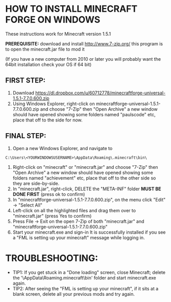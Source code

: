# HOW TO INSTALL MINECRAFT FORGE ON WINDOWS #

These instructions work for Minecraft version 1.5.1

**PREREQUISITE:** download and install http://www.7-zip.org/
this program is to open the minecraft.jar file to mod it

(If you have a new computer from 2010 or later you will probably want the 64bit installation
check your OS if 64 bit)

## FIRST STEP: ##

  1. Download https://dl.dropbox.com/u/60712778/minecraftforge-universal-1.5.1-7.7.0.600.zip
  1. Using Windows Explorer, right-click on minecraftforge-universal-1.5.1-7.7.0.600.zip and choose "7-Zip" then "Open Archive"
a new window should have opened showing some folders named "paulscode" etc, place that off to the side for now.

## FINAL STEP: ##

  1. Open a new Windows Explorer, and navigate to
```
C:\Users\<YOURWINDOWSUSERNAME>\AppData\Roaming\.minecraft\bin\
```
  1. Right-click on "minecraft" or "minecraft.jar" and choose "7-Zip" then "Open Archive"
a new window should have opened showing some folders named "achievement" etc, place that off to the other side so they are side-by-side.
  1. In "minecraft.jar", right-click, DELETE the "META-INF" folder **MUST BE DONE FIRST** (press ok to confirm)
  1. In "minecraftforge-universal-1.5.1-7.7.0.600.zip", on the menu click "Edit" -> "Select All"
  1. Left-click on all the highlighted files and drag them over to "minecraft.jar" (press Yes to confirm)
  1. Press File -> Exit on the open 7-Zip of both "minecraft.jar" and "minecraftforge-universal-1.5.1-7.7.0.600.zip"
  1. Start your minecraft.exe and sign-in
It is successfully installed if you see a "FML is setting up your minecraft" message while logging in.

# TROUBLESHOOTING: #
  * TIP1: If you get stuck in a "Done loading" screen, close Minecraft; delete the '\AppData\Roaming\.minecraft\bin\' folder and start minecraft.exe again.
  * TIP2: After seeing the "FML is setting up your minecraft", if it sits at a blank screen, delete all your previous mods and try again.